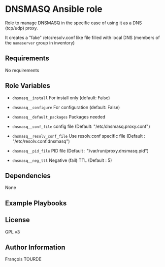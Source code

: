 DNSMASQ Ansible role
====================

Role to manage DNSMASQ in the specific case of using it as a DNS (tcp/udp) proxy.

It creates a "fake" /etc/resolv.conf like file filled with local DNS (members of the `nameserver` group in inventory)

Requirements
------------

No requirements

Role Variables
--------------

* `dnsmasq__install` For install only (default: False)
* `dnsmasq__configure` For configuration  (default: False)

* `dnsmasq__default_packages` Packages needed
* `dnsmasq__conf_file` config file (Default: "/etc/dnsmasq.proxy.conf")
* `dnsmasq__resolv_conf_file` Use resolv.conf specific file (Default : "/etc/resolv.conf.dnsmasq")
* `dnsmasq__pid_file` PID file (Default : "/var/run/proxy.dnsmasq.pid")

* `dnsmasq__neg_ttl` Negative (fail) TTL (Default : 5)

Dependencies
------------

None

Example Playbooks
-----------------


License
-------

GPL v3

Author Information
------------------

François TOURDE